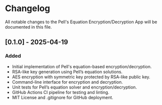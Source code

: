 # Changelog

All notable changes to the Pell's Equation Encryption/Decryption App will be documented in this file.

## [0.1.0] - 2025-04-19
### Added
- Initial implementation of Pell's equation-based encryption/decryption.
- RSA-like key generation using Pell’s equation solutions.
- AES encryption with symmetric key protected by RSA-like public key.
- Command-line interface for encryption and decryption.
- Unit tests for Pell’s equation solver and encryption/decryption.
- GitHub Actions CI pipeline for testing and linting.
- MIT License and .gitignore for GitHub deployment.

